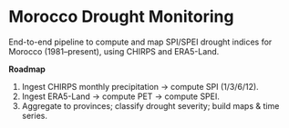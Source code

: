 # Morocco Drought Monitoring

End-to-end pipeline to compute and map SPI/SPEI drought indices for Morocco (1981–present), using CHIRPS and ERA5-Land.

**Roadmap**

1. Ingest CHIRPS monthly precipitation → compute SPI (1/3/6/12).
2. Ingest ERA5-Land → compute PET → compute SPEI.
3. Aggregate to provinces; classify drought severity; build maps & time series.
